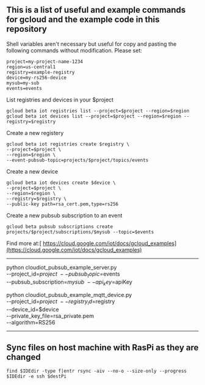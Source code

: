 ## This is a list of useful and example commands for gcloud and the example code in this repository

Shell variables aren't necessary but useful for copy and pasting the following commands without modification. Please set:

    project=my-project-name-1234
    region=us-central1
    registry=example-registry
    device=my-rs256-device
    mysub=my-sub
    events=events


List registries and devices in your $project

    gcloud beta iot registries list --project=$project --region=$region
    gcloud beta iot devices list --project=$project --region=$region --registry=$registry

Create a new registery

    gcloud beta iot registries create $registry \
    --project=$project \
    --region=$region \
    --event-pubsub-topic=projects/$project/topics/events

Create a new device

    gcloud beta iot devices create $device \
    --project=$project \
    --region=$region \
    --registry=$registry \
    --public-key path=rsa_cert.pem,type=rs256

Create a new pubsub subscription to an event

    gcloud beta pubsub subscriptions create projects/$project/subscriptions/$mysub --topic=$events

 Find more at:[ https://cloud.google.com/iot/docs/gcloud_examples](https://cloud.google.com/iot/docs/gcloud_examples)


---

python cloudiot_pubsub_example_server.py \
    --project_id=$project \
    --pubsub_topic=$events \
    --pubsub_subscription=$mysub \
    --api_key=$apiKey

python cloudiot_pubsub_example_mqtt_device.py \
      --project_id=$project \
      --registry_id=$registry \
      --device_id=$device \
      --private_key_file=rsa_private.pem \
      --algorithm=RS256


---
## Sync files on host machine with RasPi as they are changed

    find $IDEdir -type f|entr rsync -aiv --no-o --size-only --progress $IDEdir -e ssh $destPi